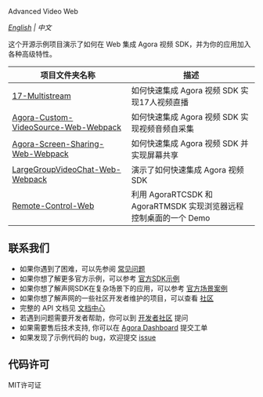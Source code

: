 Advanced Video Web

*[English](README.md) | 中文*

这个开源示例项目演示了如何在 Web 集成 Agora 视频 SDK，并为你的应用加入各种高级特性。

项目文件夹名称|描述
---|---
[17-Multistream](./Advanced-Video/Web/17-Multistream)|如何快速集成 Agora 视频 SDK 实现17人视频直播
[Agora-Custom-VideoSource-Web-Webpack](./Advanced-Video/Web/Agora-Custom-VideoSource-Web-Webpack)|如何快速集成 Agora 视频 SDK 实现视频音频自采集 
[Agora-Screen-Sharing-Web-Webpack](./Advanced-Video/Web/Agora-Screen-Sharing-Web-Webpack)|如何快速集成 Agora 视频 SDK 并实现屏幕共享
[LargeGroupVideoChat-Web-Webpack](./Advanced-Video/Web/LargeGroupVideoChat-Web-Webpack)|演示了如何快速集成 Agora 视频 SDK
[Remote-Control-Web](./Advanced-Video/Web/Remote-Control-Web)|利用 AgoraRTCSDK 和 AgoraRTMSDK 实现浏览器远程控制桌面的一个 Demo

## 联系我们

- 如果你遇到了困难，可以先参阅 [常见问题](https://docs.agora.io/cn/faq)
- 如果你想了解更多官方示例，可以参考 [官方SDK示例](https://github.com/AgoraIO)
- 如果你想了解声网SDK在复杂场景下的应用，可以参考 [官方场景案例](https://github.com/AgoraIO-usecase)
- 如果你想了解声网的一些社区开发者维护的项目，可以查看 [社区](https://github.com/AgoraIO-Community)
- 完整的 API 文档见 [文档中心](https://docs.agora.io/cn/)
- 若遇到问题需要开发者帮助，你可以到 [开发者社区](https://rtcdeveloper.com/) 提问
- 如果需要售后技术支持, 你可以在 [Agora Dashboard](https://dashboard.agora.io) 提交工单
- 如果发现了示例代码的 bug，欢迎提交 [issue](https://github.com/AgoraIO/Advanced-Video/issues)

## 代码许可

MIT许可证